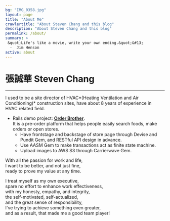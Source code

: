 ```yaml
---
bg: "IMG_0358.jpg"
layout: page
title: "About Me"
crawlertitle: "About Steven Chang and this blog"
description: "About Steven Chang and this blog"
permalink: /about/
summary: >
 &quot;Life's like a movie, write your own ending.&quot;&#13;
  -  Jim Henson
active: about
---
```

# 張誠華 Steven Chang  
---
I used to be a site director of HVAC*(Heating Ventilation and Air Conditioning)* construction sites,
have about 8 years of experience in HVAC related field.

- Rails demo project: **[Order Brother](https://github.com/order-brother/Order-Brother)**.  
It is a pre-order platform that helps people easily search foods, make orders or open stores.
  - Have frontstage and backstage of store page through Devise and Pundit Gem, and RESTful API design in advance.
  - Use AASM Gem to make transactions act as finite state machine.
  - Upload images to AWS S3 through Carrierwave Gem.

With all the passion for work and life,  
I want to be better, and not just fine,  
ready to prove my value at any time.  

I treat myself as my own executive,  
spare no effort to enhance work effectiveness,  
with my honesty, empathy, and integrity,  
the self-motivated, self-actualized,  
and the great sense of responsibility,  
I've trying to achieve something even greater,  
and as a result, that made me a good team player!

[<i class="fab fa-github-alt fa-spin"></i>](https://github.com/stevencch99/) 
[<i class="fab fa-medium"></i>](https://medium.com/space-cat/)
[<i class="fab fa-linkedin"></i>](https://www.linkedin.com/in/stevenchchang/)
